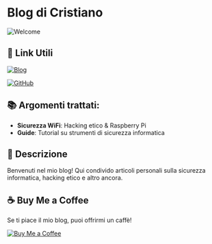 # Blog di Cristiano 

![Welcome](https://img.shields.io/badge/Benvenuti%20nel%20mio%20blog-blueviolet?style=for-the-badge)

## 🔗 Link Utili

[![Blog](https://img.shields.io/badge/Blog-WiFi--Revenge.github.io%2Fblog-blue?style=for-the-badge)](https://WiFi-Revenge.github.io/blog)

[![GitHub](https://img.shields.io/badge/GitHub-WiFi--Revenge-black?style=for-the-badge&logo=github)](https://github.com/WiFi-Revenge)



## 📚 Argomenti trattati:
- **Sicurezza WiFi**: 
Hacking etico & Raspberry Pi 
- **Guide**: Tutorial su strumenti di sicurezza informatica

## 🚀 Descrizione
Benvenuti nel mio blog!
Qui condivido articoli personali sulla sicurezza informatica, hacking etico e altro ancora.

## ☕ Buy Me a Coffee  
Se ti piace il mio blog, puoi offrirmi un caffè!  

[![Buy Me a Coffee](https://cdn.buymeacoffee.com/buttons/bmc-new-btn-logo.svg)](https://paypal.me/CristianoGiannini?country.x=IT&locale.x=it_IT)
